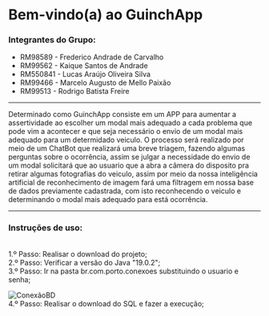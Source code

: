 # Bem-vindo(a) ao GuinchApp

### Integrantes do Grupo:
<ul>
   <li>RM98589 - Frederico Andrade de Carvalho</li>
  <li>RM99562 - Kaique Santos de Andrade</li>
  <li>RM550841 - Lucas Araújo Oliveira Silva</li>
  <li>RM99466 - Marcelo Augusto de Mello Paixão</li>
  <li>RM99513 - Rodrigo Batista Freire</li>
</ul>

<hr>

Determinado como GuinchApp consiste em um APP para aumentar a assertividade ao escolher
um modal mais adequado a cada  problema que pode vim a acontecer e que seja necessário
o envio de um modal mais adequado para um determidado veiculo.
O processo será realizado por meio de um ChatBot que realizará uma breve triagem, fazendo 
algumas perguntas sobre o ocorrência, assim se julgar a necessidade do envio de um modal
solicitará que ao usuario que a abra a câmera do disposito pra retirar algumas fotografias 
do veiculo, assim por meio da nossa inteligência artificial de reconhecimento de imagem
fará uma filtragem em nossa base de dados previamente cadastrada, com isto reconhecendo o veiculo
e determinando o modal mais adequado para está ocorrência.

<hr>

### Instruções de uso:
<br>
1.º Passo: Realisar o download do projeto;
<br>
2.º Passo: Verificar a versão do Java "19.0.2";
<br>
3.º Passo: Ir na pasta br.com.porto.conexoes substituindo o usuario e senha;
   
   ![ConexãoBD](https://github.com/Technos-FIAP/Domain-Driven-Design/assets/89154929/91273b85-0069-49c6-a98d-0bd6992a320d)
<br>
4.º Passo: Realisar o download do SQL e fazer a execução;
<br>
